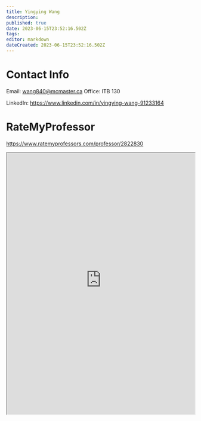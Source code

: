 ```yaml
---
title: Yingying Wang
description: 
published: true
date: 2023-06-15T23:52:16.502Z
tags: 
editor: markdown
dateCreated: 2023-06-15T23:52:16.502Z
---
```


# Contact Info
Email: wang840@mcmaster.ca
Office: ITB 130

LinkedIn: https://www.linkedin.com/in/yingying-wang-91233164

# RateMyProfessor
https://www.ratemyprofessors.com/professor/2822830
<iframe src="https://www.ratemyprofessors.com/professor/2822830" title="RateMyProfessors" width=100% height=700px />